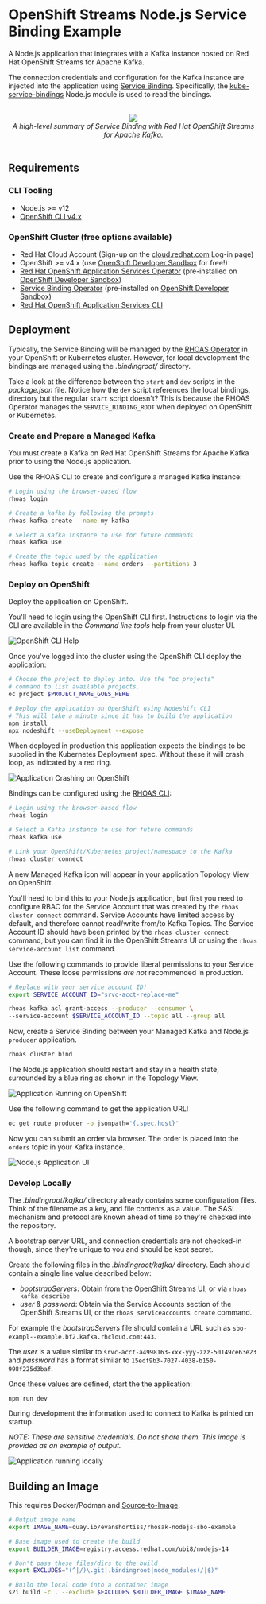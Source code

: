 # OpenShift Streams Node.js Service Binding Example

A Node.js application that integrates with a Kafka instance hosted on Red Hat
OpenShift Streams for Apache Kafka.

The connection credentials and configuration for the Kafka instance are
injected into the application using
[Service Binding](https://github.com/k8s-service-bindings/spec). Specifically,
the [kube-service-bindings](https://github.com/nodeshift/kube-service-bindings)
Node.js module is used to read the bindings.

<div align="center">
	<br>
    <img style="max-width: 600px;" src="images/service-binding.png"/>
	<br>
  <i>A high-level summary of Service Binding with Red Hat OpenShift Streams for Apache Kafka.</i>
  <br>
  <br>
</div>

## Requirements

### CLI Tooling

* Node.js >= v12
* [OpenShift CLI v4.x](https://mirror.openshift.com/pub/openshift-v4/clients/ocp/stable/)

### OpenShift Cluster (free options available)

* Red Hat Cloud Account (Sign-up on the [cloud.redhat.com](https://cloud.redhat.com) Log-in page)
* OpenShift >= v4.x (use [OpenShift Developer Sandbox](https://developers.redhat.com/developer-sandbox) for free!)
* [Red Hat OpenShift Application Services Operator](https://github.com/redhat-developer/app-services-operator) (pre-installed on [OpenShift Developer Sandbox](https://developers.redhat.com/developer-sandbox))
* [Service Binding Operator](https://github.com/redhat-developer/service-binding-operator) (pre-installed on [OpenShift Developer Sandbox](https://developers.redhat.com/developer-sandbox))
* [Red Hat OpenShift Application Services CLI](https://github.com/redhat-developer/app-services-cli)

## Deployment

Typically, the Service Binding will be managed by the
[RHOAS Operator](https://github.com/redhat-developer/app-services-operator)
in your OpenShift or Kubernetes cluster. However, for local development
the bindings are managed using the *.bindingroot/* directory.

Take a look at the difference between the `start` and `dev` scripts in the
*package.json* file. Notice how the `dev` script references the local bindings,
directory but the regular `start` script doesn't? This is because the RHOAS
Operator manages the `SERVICE_BINDING_ROOT` when deployed on OpenShift or
Kubernetes.

### Create and Prepare a Managed Kafka

You must create a Kafka on Red Hat OpenShift Streams for Apache Kafka prior to
using the Node.js application.

Use the RHOAS CLI to create and configure a managed Kafka instance:

```bash
# Login using the browser-based flow
rhoas login

# Create a kafka by following the prompts
rhoas kafka create --name my-kafka

# Select a Kafka instance to use for future commands
rhoas kafka use

# Create the topic used by the application
rhoas kafka topic create --name orders --partitions 3
```

### Deploy on OpenShift

Deploy the application on OpenShift.

You'll need to login using the OpenShift CLI first. Instructions to login via
the CLI are available in the *Command line tools* help from your cluster UI.

![OpenShift CLI Help](images/oc-cli.png)

Once you've logged into the cluster using the OpenShift CLI deploy the
application:

```bash
# Choose the project to deploy into. Use the "oc projects"
# command to list available projects.
oc project $PROJECT_NAME_GOES_HERE

# Deploy the application on OpenShift using Nodeshift CLI
# This will take a minute since it has to build the application
npm install
npx nodeshift --useDeployment --expose
```

When deployed in production this application expects the bindings to be
supplied in the Kubernetes Deployment spec. Without these it will crash loop,
as indicated by a red ring.

![Application Crashing on OpenShift](images/crash-loop.png)

Bindings can be configured using the
[RHOAS CLI](https://github.com/redhat-developer/app-services-cli):

```bash
# Login using the browser-based flow
rhoas login

# Select a Kafka instance to use for future commands
rhoas kafka use

# Link your OpenShift/Kubernetes project/namespace to the Kafka
rhoas cluster connect
```

A new Managed Kafka icon will appear in your application Topology View on
OpenShift.

You'll need to bind this to your Node.js application, but first you need to
configure RBAC for the Service Account that was created by the
`rhoas cluster connect` command. Service Accounts have limited access by
default, and therefore cannot read/write from/to Kafka Topics. The Service
Account ID should have been printed by the `rhoas cluster connect` command,
but you can find it in the OpenShift Streams UI or using the
`rhoas service-account list` command.

Use the following commands to provide liberal permissions to your Service
Account. These loose permissions *are not* recommended in production.

```bash
# Replace with your service account ID!
export SERVICE_ACCOUNT_ID="srvc-acct-replace-me"

rhoas kafka acl grant-access --producer --consumer \
--service-account $SERVICE_ACCOUNT_ID --topic all --group all
```

Now, create a Service Binding between your Managed Kafka and Node.js `producer`
application.

```bash
rhoas cluster bind
```

The Node.js application should restart and stay in a health state, surrounded
by a blue ring as shown in the Topology View.

![Application Running on OpenShift](images/application-running.png)

Use the following command to get the application URL!

```bash
oc get route producer -o jsonpath='{.spec.host}'
```

Now you can submit an order via browser. The order is placed into the `orders` topic in your Kafka instance.

![Node.js Application UI](images/order.png)

### Develop Locally

The *.bindingroot/kafka/* directory already contains some configuration files.
Think of the filename as a key, and file contents as a value. The SASL mechanism
and protocol are known ahead of time so they're checked into the repository.

A bootstrap server URL, and connection credentials are not checked-in though,
since they're unique to you and should be kept secret.

Create the following files in the *.bindingroot/kafka/* directory. Each should
contain a single line value described below:

* _bootstrapServers_: Obtain from the [OpenShift Streams UI](https://cloud.redhat.com/beta/application-services/streams/kafkas), or via `rhoas kafka describe`
* _user_ & _password_: Obtain via the Service Accounts section of the OpenShift Streams UI, or the `rhoas serviceaccounts create` command.

For example the *bootstrapServers* file should contain a URL such as
`sbo-exampl--example.bf2.kafka.rhcloud.com:443`.

The *user* is a value similar to `srvc-acct-a4998163-xxx-yyy-zzz-50149ce63e23`
and *password* has a format similar to `15edf9b3-7027-4038-b150-998f225d3baf`.

Once these values are defined, start the the application:

```
npm run dev
```

During development the information used to connect to Kafka is printed on
startup.

_NOTE: These are sensitive credentials. Do not share them. This image is provided as an example of output._

![Application running locally](images/local-development.png)

## Building an Image

This requires Docker/Podman and [Source-to-Image](https://github.com/openshift/source-to-image).

```bash
# Output image name
export IMAGE_NAME=quay.io/evanshortiss/rhosak-nodejs-sbo-example

# Base image used to create the build
export BUILDER_IMAGE=registry.access.redhat.com/ubi8/nodejs-14

# Don't pass these files/dirs to the build
export EXCLUDES="(^|/)\.git|.bindingroot|node_modules(/|$)"

# Build the local code into a container image
s2i build -c . --exclude $EXCLUDES $BUILDER_IMAGE $IMAGE_NAME
```
